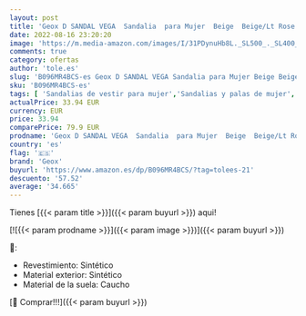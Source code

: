 ```yaml
---
layout: post
title: 'Geox D SANDAL VEGA  Sandalia  para Mujer  Beige  Beige/Lt Rose   35 EU'
date: 2022-08-16 23:20:20
image: 'https://m.media-amazon.com/images/I/31PDynuHb8L._SL500_._SL400_.jpg'
comments: true
category: ofertas
author: 'tole.es'
slug: 'B096MR4BCS-es Geox D SANDAL VEGA Sandalia para Mujer Beige Beige/Lt Rose...'
sku: 'B096MR4BCS-es'
tags: [ 'Sandalias de vestir para mujer','Sandalias y palas de mujer','Zapatos','Zapatos para mujer','Zapatos y complementos','geox','sandalia','🇪🇸', ]
actualPrice: 33.94 EUR
currency: EUR
price: 33.94
comparePrice: 79.9 EUR
prodname: 'Geox D SANDAL VEGA  Sandalia  para Mujer  Beige  Beige/Lt Rose   35 EU'
country: 'es'
flag: '🇪🇸'
brand: 'Geox'
buyurl: 'https://www.amazon.es/dp/B096MR4BCS/?tag=tolees-21'
descuento: '57.52'
average: '34.665'
---
```


Tienes [{{< param title >}}]({{< param buyurl >}}) aqui!

[![{{< param prodname >}}]({{< param image >}})]({{< param buyurl >}})

🔎:

- Revestimiento: Sintético
- Material exterior: Sintético
- Material de la suela: Caucho

[🛒 Comprar!!!]({{< param buyurl >}})
